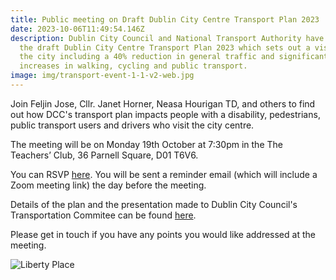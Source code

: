 ```yaml
---
title: Public meeting on Draft Dublin City Centre Transport Plan 2023
date: 2023-10-06T11:49:54.146Z
description: Dublin City Council and National Transport Authority have published
  the draft Dublin City Centre Transport Plan 2023 which sets out a vision for
  the city including a 40% reduction in general traffic and significant
  increases in walking, cycling and public transport.
image: img/transport-event-1-1-v2-web.jpg
---
```

Join Feljin Jose, Cllr. Janet Horner, Neasa Hourigan TD, and others to find out how DCC's transport plan impacts people with a disability, pedestrians, public transport users and drivers who visit the city centre.

The meeting will be on Monday 19th October at 7:30pm in the The Teachers’ Club, 36 Parnell Square, D01 T6V6.

You can RSVP [here](https://m.neasahourigan.com/dcc-transport-plan).  You will be sent a reminder email (which will include a Zoom meeting link) the day before the meeting.

Details of the plan and the presentation made to Dublin City Council's Transportation Commitee can be found [here](https://consultation.dublincity.ie/traffic-and-transport/draft-dublin-city-centre-transport-plan/).

Please get in touch if you have any points you would like addressed at the meeting.

![Liberty Place](/img/transport-scheme-lib-place.png)